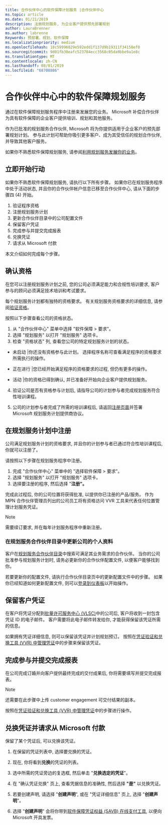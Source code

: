 ```yaml
---
title: 合作伙伴中心的软件保障计划服务 |合作伙伴中心
ms.topic: article
ms.date: 01/21/2019
description: 注册规划服务, 为企业客户提供预先部署规划
author: LauraBrenner
ms.author: labrenne
Keywords: 预部署、规划、软件保障
ms.localizationpriority: medium
ms.openlocfilehash: 18c59996829e592edd1f137d9b19311f34158ef0
ms.sourcegitcommit: 9d01fb30eafc523784ecc3568c05da9bbe9a1e8c
ms.translationtype: MT
ms.contentlocale: zh-CN
ms.lasthandoff: 08/01/2019
ms.locfileid: "68708886"
---
```

# <a name="software-assurance-planning-services-in-partner-center"></a>合作伙伴中心中的软件保障规划服务

通过在软件保障规划服务程序中注册来发展您的业务。 Microsoft 补偿合作伙伴为具有软件保障的企业客户提供培训、规划和其他服务。

作为已批准的规划服务合作伙伴, Microsoft 将为你提供适用于企业客户的预先部署规划计划。 参与此计划可帮助你吸引更多客户、成为其受信任的规划合作伙伴, 并导致其他客户服务。

如果你不熟悉软件保障规划服务, 请参阅[利用规划服务发展你的业务](https://planningservices.partners.extranet.microsoft.com/en/Pages/default.aspx)。


## <a name="get-started"></a>立即开始行动

如果你不熟悉软件保障规划服务, 请执行以下所有步骤。 如果你已在规划服务程序中处于活动状态, 并且你的合作伙伴帐户信息已移至合作伙伴中心, 请从下面的步骤四 (4) 开始。 

1. 验证程序资格 
2. 注册规划服务计划
3. 更新合作伙伴目录中的公司配置文件
4. 保留客户凭证 
5. 完成参与并提交完成报表
6. 兑换凭证 
7. 请求从 Microsoft 付款

本文介绍如何完成每个步骤。

## <a name="confirm-eligibility"></a>确认资格

在您可以注册规划服务计划之前, 您的公司必须满足能力和合规性培训要求, 客户参与的顾问必须满足技术培训和考试要求。 

每个规划服务计划都有独特的资格要求。 有关规划服务资格要求的详细信息, 请参阅[验证资格](https://planningservices.partners.extranet.microsoft.com/en/Pages/partnereligibilityrequirements.aspx)。

按照以下步骤查看公司的资格状态。

1. 从 "合作伙伴中心" 菜单中选择 "软件保障 > 要求"。 
2. 选择 "规划服务" 以打开 "规划服务" 选项卡。
3. 检查 "资格状态" 列, 查看您公司的特定规划服务计划的状态。 

- 未启动 |你还没有资格参与此计划。 选择程序名称可查看满足程序的资格要求所需执行的操作。

- 正在进行 |您已经开始满足程序的资格要求的过程, 但仍有更多的操作。

- 活动 |你的资格已得到确认, 并已准备好开始向企业客户提供规划服务。 

4. 验证公司是否有资格参与计划后, 请指导公司的计划参与者完成规划服务符合性培训课程。 

5. 公司的计划参与者完成了所需的培训课程后, 请返回[注册页面](https://planningservices.partners.extranet.microsoft.com/en/Pages/GetRegistered.aspx)并签署 Microsoft 规划服务计划提供商协议。 

## <a name="enroll-in-the-planning-services-program"></a>在规划服务计划中注册

公司满足规划服务计划的资格要求, 并且你的计划参与者已通过符合性培训课程后, 你就可以注册了。 

请按照以下步骤在规划服务程序中注册。

1. 完成 "合作伙伴中心" 菜单中的 "选择软件保障 > 要求"。 
2. 选择 "规划服务" 以打开 "规划服务" 选项卡。
3. 选择要注册的程序, 然后选择 "**注册"。**

完成此过程后, 你的公司位置将获得批准, 以提供你已注册的产品/服务。 作为 MPN 合作伙伴管理员列出的公司员工将有资格访问 VVR 工具来代表任何位置管理计划服务凭证。
>[!Note]
> 需要续订要求, 并在每年计划服务程序中重新注册。

### <a name="update-your-companys-profile-in-the-planning-services-partner-directory"></a>在规划服务合作伙伴目录中更新公司的个人资料 

客户在[规划服务合作伙伴目录](https://directory.partners.extranet.microsoft.com/psbproviders/)中搜索可满足其业务需求的合作伙伴。 当你的公司批准参与规划服务计划时, 请务必更新你的合作伙伴配置文件, 以便客户能够找到你。 

若要更新你的配置文件, 请执行合作伙伴目录页中的更新配置文件中的步骤。 如果你已经知道如何更新配置文件, 则可以[登录到仪表板](https://planningservices.partners.extranet.microsoft.com/en/Pages/dashboard.aspx)以开始操作。  

## <a name="reserve-customer-voucher"></a>保留客户凭证

在客户将凭证分配到[批量许可服务中心 (VLSC)](https://www.microsoft.com/Licensing/servicecenter/default.aspx)中的公司后, 客户将收到一封包含凭证 ID 的电子邮件。 客户需要将此电子邮件转发给你, 才能获得保留该凭证所需的信息。 

如果拥有凭证详细信息, 则可以保留该凭证并计划规划预订。 按照在[凭证验证和兑换工具 (VVR) 中管理凭证](voucher-validation-tool.md)中的步骤来保留该凭证。  

## <a name="complete-the-engagement-and-submit-completion-report"></a>完成参与并提交完成报表

在公司完成订婚并向客户提供最终完成的交付成果后, 你将需要填写并提交完成报表。

>[!NOTE]
> 还需要在此步骤中上传 customer engagement 可交付结果的副本。 


按照在[凭证验证和兑换工具 (VVR) 中管理凭证](voucher-validation-tool.md)中的步骤进行操作。

## <a name="redeem-a-voucher-and-request-payment-from-microsoft"></a>兑换凭证并请求从 Microsoft 付款

保留了某个凭证后, 可以兑换该凭证。 

1. 在保留的凭证列表中, 选择要兑换的凭证。 
2. 现在, 你将看到**兑换**的凭证的列表。
3. 选中所需的凭证旁边的复选框, 然后单击 "**兑换选定的凭证**"。
4. 在 "确认凭证兑换" 页上, 查看凭据信息的准确性, 然后选择 **"是"** 以兑换凭证。

5. 若要创建声明, 请选择 "**创建声明**", 或在 "凭证详细信息" 页上, 选择 "**创建声明**"。

6. 选择 "**创建声明**" 会将你带到[软件保障凭证权益 (SAVB) 在线支付工具](https://planningservices.partners.extranet.microsoft.com/en/Pages/getpaid.aspx), 以便向 Microsoft 开具发票。



